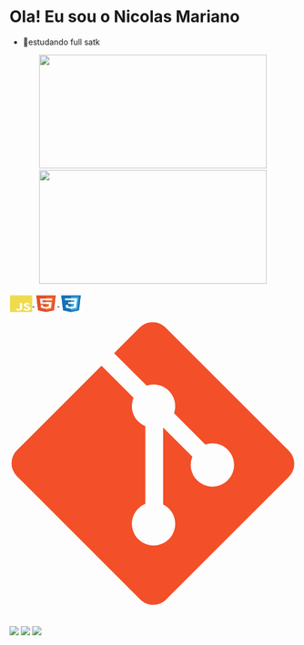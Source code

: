 <h1> Ola! Eu sou o Nicolas Mariano </h1>


- 🔭estudando full satk 

<div align="center">
  <a href="https://github.com/nicolas00000">
  <img height="200px" width="400px" src="https://github-readme-stats.vercel.app/api?username=nicolas00000&show_icons=true&theme=dark&include_all_commits=true&count_private=true"/>
  <img height="200px" width="400px" src="https://github-readme-stats.vercel.app/api/top-langs/?username=nicolas00000&layout=compact&langs_count=7&theme=dark"/>
</div>
  
  <div style="display: inline_block"><br>
  <img align="center" alt="Rafa-Js" height="30" width="40" src="https://raw.githubusercontent.com/devicons/devicon/master/icons/javascript/javascript-plain.svg">
  <img align="center" alt="Rafa-HTML" height="30" width="40" src="https://raw.githubusercontent.com/devicons/devicon/master/icons/html5/html5-original.svg">
  <img align="center" alt="Rafa-CSS" height="30" width="40" src="https://raw.githubusercontent.com/devicons/devicon/master/icons/css3/css3-original.svg">
  
<svg xmlns="http://www.w3.org/2000/svg" viewBox="0 0 128 128"><path fill="#F34F29" d="M124.737 58.378L69.621 3.264c-3.172-3.174-8.32-3.174-11.497 0L46.68 14.71l14.518 14.518c3.375-1.139 7.243-.375 9.932 2.314 2.703 2.706 3.461 6.607 2.294 9.993l13.992 13.993c3.385-1.167 7.292-.413 9.994 2.295 3.78 3.777 3.78 9.9 0 13.679a9.673 9.673 0 01-13.683 0 9.677 9.677 0 01-2.105-10.521L68.574 47.933l-.002 34.341a9.708 9.708 0 012.559 1.828c3.778 3.777 3.778 9.898 0 13.683-3.779 3.777-9.904 3.777-13.679 0-3.778-3.784-3.778-9.905 0-13.683a9.65 9.65 0 013.167-2.11V47.333a9.581 9.581 0 01-3.167-2.111c-2.862-2.86-3.551-7.06-2.083-10.576L41.056 20.333 3.264 58.123a8.133 8.133 0 000 11.5l55.117 55.114c3.174 3.174 8.32 3.174 11.499 0l54.858-54.858a8.135 8.135 0 00-.001-11.501z"/></svg>
</div>
  <br>
   
<div> 
  <a href="https://instagram.com/__nicolas_m" target="_blank"><img src="https://img.shields.io/badge/-Instagram-%23E4405F?style=for-the-badge&logo=instagram&logoColor=white" target="_blank"></a>
  <a href = "mailto:nicmariano10@gmail.com"><img src="https://img.shields.io/badge/-Gmail-%23333?style=for-the-badge&logo=gmail&logoColor=white" target="_blank"></a>
  <a href="https://www.linkedin.com/in/nicolas-mariano-397830217/" target="_blank"><img src="https://img.shields.io/badge/-LinkedIn-%230077B5?style=for-the-badge&logo=linkedin&logoColor=white" target="_blank"></a> 
 
<!-- [Snake animation](https://github.com/nicolas00000/blob/output/github-contribution-grid-snake.svg) -->
 
</div>

